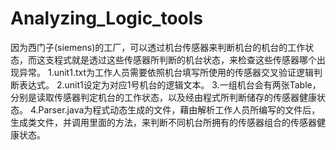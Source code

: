 # Analyzing_Logic_tools
因为西门子(siemens)的工厂，可以透过机台传感器来判断机台的机台的工作状态，而这支程式就是透过这些传感器所判断的机台状态，来检查这些传感器哪个出现异常。
1.unit1.txt为工作人员需要依照机台填写所使用的传感器交叉验证逻辑判断表达式。
2.unit1设定为对应1号机台的逻辑文本。
3.一组机台会有两张Table，分别是读取传感器判定机台的工作状态，以及经由程式所判断储存的传感器健康状态。
4.Parser.java为程式动态生成的文件，藉由解析工作人员所编写的文件后，生成类文件，并调用里面的方法，来判断不同机台所拥有的传感器组合的传感器健康状态。
